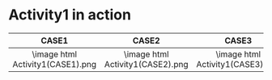 # Activity1 in action

|CASE1|CASE2|CASE3|CASE4|
|:--:|:--:|:--:|:--:|
|\image html Activity1(CASE1).png|\image html Activity1(CASE2).png|\image html Activity1(CASE3).png|\image html Activity1(CASE4).png

```
```
